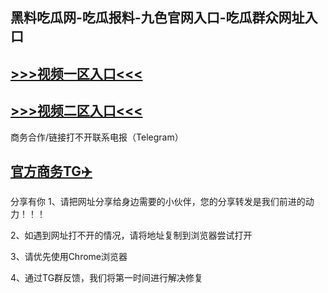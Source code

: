黑料吃瓜网-吃瓜报料-九色官网入口-吃瓜群众网址入口
---
[>>>视频一区入口<<<](https://heiapp-pc.github.io/)
----
[>>>视频二区入口<<<](https://heiapp-pc.github.io/)
----
商务合作/链接打不开联系电报（Telegram）

[官方商务TG✈️](https://t.me/kan9288/)
---
分享有你
1、请把网址分享给身边需要的小伙伴，您的分享转发是我们前进的动力！！！

2、如遇到网址打不开的情况，请将地址复制到浏览器尝试打开

3、请优先使用Chrome浏览器

4、通过TG群反馈，我们将第一时间进行解决修复

